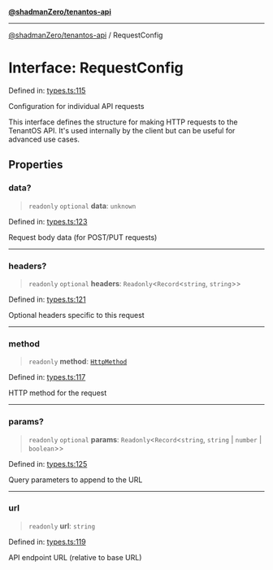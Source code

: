 [**@shadmanZero/tenantos-api**](../README.md)

***

[@shadmanZero/tenantos-api](../globals.md) / RequestConfig

# Interface: RequestConfig

Defined in: [types.ts:115](https://github.com/shadmanZero/tenantos-api/blob/a3061c31c45f4aa1cfaa0e889df3cea522a254ad/src/types.ts#L115)

Configuration for individual API requests

This interface defines the structure for making HTTP requests to the TenantOS API.
It's used internally by the client but can be useful for advanced use cases.

## Properties

### data?

> `readonly` `optional` **data**: `unknown`

Defined in: [types.ts:123](https://github.com/shadmanZero/tenantos-api/blob/a3061c31c45f4aa1cfaa0e889df3cea522a254ad/src/types.ts#L123)

Request body data (for POST/PUT requests)

***

### headers?

> `readonly` `optional` **headers**: `Readonly`\<`Record`\<`string`, `string`\>\>

Defined in: [types.ts:121](https://github.com/shadmanZero/tenantos-api/blob/a3061c31c45f4aa1cfaa0e889df3cea522a254ad/src/types.ts#L121)

Optional headers specific to this request

***

### method

> `readonly` **method**: [`HttpMethod`](../type-aliases/HttpMethod.md)

Defined in: [types.ts:117](https://github.com/shadmanZero/tenantos-api/blob/a3061c31c45f4aa1cfaa0e889df3cea522a254ad/src/types.ts#L117)

HTTP method for the request

***

### params?

> `readonly` `optional` **params**: `Readonly`\<`Record`\<`string`, `string` \| `number` \| `boolean`\>\>

Defined in: [types.ts:125](https://github.com/shadmanZero/tenantos-api/blob/a3061c31c45f4aa1cfaa0e889df3cea522a254ad/src/types.ts#L125)

Query parameters to append to the URL

***

### url

> `readonly` **url**: `string`

Defined in: [types.ts:119](https://github.com/shadmanZero/tenantos-api/blob/a3061c31c45f4aa1cfaa0e889df3cea522a254ad/src/types.ts#L119)

API endpoint URL (relative to base URL)
